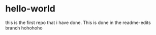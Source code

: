 # hello-world
this is the first repo that i have done. 
This is done in the readme-edits branch hohohoho
